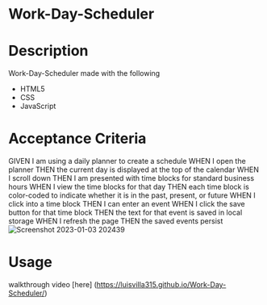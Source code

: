 # Work-Day-Scheduler

# Description
Work-Day-Scheduler made with the following 
- HTML5
- CSS
- JavaScript

# Acceptance Criteria
GIVEN I am using a daily planner to create a schedule
WHEN I open the planner
THEN the current day is displayed at the top of the calendar
WHEN I scroll down
THEN I am presented with time blocks for standard business hours
WHEN I view the time blocks for that day
THEN each time block is color-coded to indicate whether it is in the past, present, or future
WHEN I click into a time block
THEN I can enter an event
WHEN I click the save button for that time block
THEN the text for that event is saved in local storage
WHEN I refresh the page
THEN the saved events persist
![Screenshot 2023-01-03 202439](https://user-images.githubusercontent.com/107729218/210484418-4a4db4f4-ea31-4047-bfc3-eb833f578425.png)
# Usage
walkthrough video [here]
(https://luisvilla315.github.io/Work-Day-Scheduler/)
